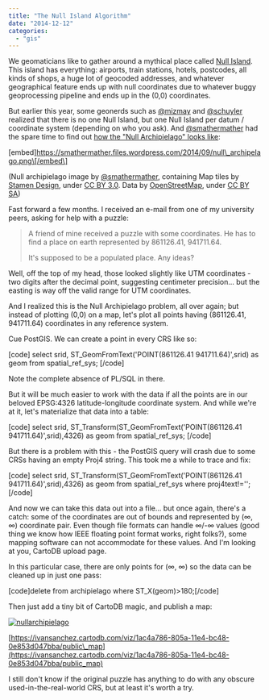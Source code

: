 ```yaml
---
title: "The Null Island Algorithm"
date: "2014-12-12"
categories: 
  - "gis"
---
```


We geomaticians like to gather around a mythical place called [Null Island](http://www.nullisland.com/). This island has everything: airports, train stations, hotels, postcodes, all kinds of shops, a huge lot of geocoded addresses, and whatever geographical feature ends up with null coordinates due to whatever buggy geoprocessing pipeline and ends up in the (0,0) coordinates.

But earlier this year, some geonerds such as [@mizmay](http://twitter.com/mizmay) and [@schuyler](http://twitter.com/schuyler) realized that there is no one Null Island, but one Null Island per datum / coordinate system (depending on who you ask). And [@smathermather](http://twitter.com/smathermather) had the spare time to find out [how the "Null Archipielago" looks like](http://smathermather.wordpress.com/2014/09/10/null-archipelago-null-islands-for-all-coordinate-reference-systems/):

\[embed\]https://smathermather.files.wordpress.com/2014/09/null\_archipelago.png\[/embed\]

(Null archipielago image by [@smathermather](http://twitter.com/smathermather), containing Map tiles by [Stamen Design](http://stamen.com), under [CC BY 3.0](http://creativecommons.org/licenses/by/3.0). Data by [OpenStreetMap](http://openstreetmap.org), under [CC BY SA](http://creativecommons.org/licenses/by-sa/3.0))

Fast forward a few months. I received an e-mail from one of my university peers, asking for help with a puzzle:

> A friend of mine received a puzzle with some coordinates. He has to find a place on earth represented by 861126.41, 941711.64.
> 
> It's supposed to be a populated place. Any ideas?

Well, off the top of my head, those looked slightly like UTM coordinates - two digits after the decimal point, suggesting centimeter precision... but the easting is way off the valid range for UTM coordinates.

And I realized this is the Null Archipielago problem, all over again; but instead of plotting (0,0) on a map, let's plot all points having (861126.41, 941711.64) coordinates in any reference system.

Cue PostGIS. We can create a point in every CRS like so:

\[code\] select srid, ST\_GeomFromText('POINT(861126.41 941711.64)',srid) as geom from spatial\_ref\_sys; \[/code\]

Note the complete absence of PL/SQL in there.

But it will be much easier to work with the data if all the points are in our beloved EPSG:4326 latitude-longitude coordinate system. And while we're at it, let's materialize that data into a table:

\[code\] select srid, ST\_Transform(ST\_GeomFromText('POINT(861126.41 941711.64)',srid),4326) as geom from spatial\_ref\_sys; \[/code\]

But there is a problem with this - the PostGIS query will crash due to some CRSs having an empty Proj4 string. This took me a while to trace and fix:

\[code\] select srid, ST\_Transform(ST\_GeomFromText('POINT(861126.41 941711.64)',srid),4326) as geom from spatial\_ref\_sys where proj4text!=''; \[/code\]

And now we can take this data out into a file... but once again, there's a catch: some of the coordinates are out of bounds and represented by (∞, ∞) coordinate pair. Even though file formats can handle ∞/-∞ values (good thing we know how IEEE floating point format works, right folks?), some mapping software can not accommodate for these values. And I'm looking at you, CartoDB upload page.

In this particular case, there are only points for (∞, ∞) so the data can be cleaned up in just one pass:

\[code\]delete from archipielago where ST\_X(geom)>180;\[/code\]

Then just add a tiny bit of CartoDB magic, and publish a map:

[![nullarchipielago](https://geomaticblog.files.wordpress.com/2014/12/nullarchipielago.png?w=285)](https://geomaticblog.files.wordpress.com/2014/12/nullarchipielago.png)

[https://ivansanchez.cartodb.com/viz/1ac4a786-805a-11e4-bc48-0e853d047bba/public\_map](https://ivansanchez.cartodb.com/viz/1ac4a786-805a-11e4-bc48-0e853d047bba/public_map)

I still don't know if the original puzzle has anything to do with any obscure used-in-the-real-world CRS, but at least it's worth a try.
